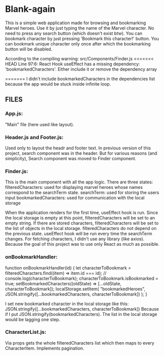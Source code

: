 # Blank-again

This is a simple web application made for browsing and bookmarking Marvel heroes.
Use it by just typing the name of the Marvel character. No need to press any search button (which doesn't exist btw).
You can bookmark character by just pressing 'Bookmark this character!' button.
You can bookmark unique character only once after which the bookmarking button will be disabled.

According to the compiling warning:
src/Components/Finder.js
<<<<<<< HEAD
Line 97:6: React Hook useEffect has a missing dependency: 'bookmarkedCharacters'. Either include it or remove the dependency array

=======
I didn't include bookmarkedCharacters in the dependencies list because the app would be stuck inside infinite loop.

## FILES

### App.js:

"Main" file (here used like layout).

### Header.js and Footer.js:

Used only to layout the headr and footer text.
In previous version of this project, search component was in the header. But for various reasons (and simplicity), Search component was moved to Finder component.

### Finder.js:

This is the main component with all the app logic.
There are three states:
filteredCharacters: used for displaying marvel heroes whose names correspond to the searchTerm state.
searchTerm: used for storing the users input
bookmarkedCharacters: used for communication with the local storage

When the application renders for the first time, useEffect hook is run. Since the local storage is empty at this point, filteredCharacters will be set to an empty string.
If there are stored characters, filteredCharacters will be set to the list of objects in the local storage. filteredCharacters do not depend on the previous state.
useEffect hook will be run every time the searchTerm changes.
For fetching characters, I didn't use any library (like axios). Because the goal of this project was to use only React as much as possible.

### onBookmarkHandler:

  function onBookmarkHandler(id) {
    let characterToBookmark = filteredCharacters.find((item) => item.id === id);
    // console.log(characterToBookmark);
    characterToBookmark.isBookmarked = true;
    setBookmarkedCharacters((oldState) => [...oldState, characterToBookmark]);
    localStorage.setItem(
      "bookmarkedHeroes",
      JSON.stringify([...bookmarkedCharacters, characterToBookmark])
    );
  }
  
I set new bookmarked character in the local storage like this: JSON.stringify([...bookmarkedCharacters, characterToBookmark])
Because if I put JSON.stringify(bookmarkedCharacters).
The list in the local storage would be lagging one step.

### CharacterList.js:

Via props gets the whole filteredCharacters list which then maps to every CharacterItem. Implements pagination.
